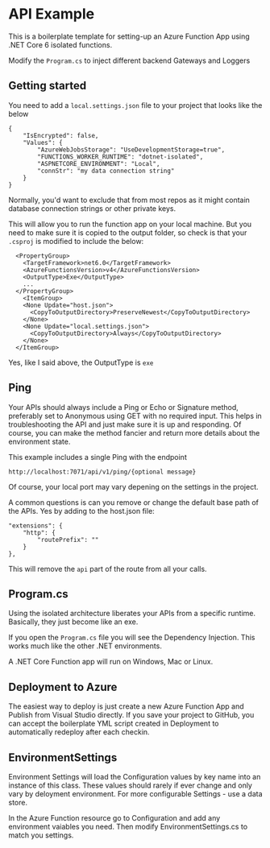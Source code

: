 # API Example

This is a boilerplate template for setting-up an Azure Function App using .NET Core 6 isolated functions.

Modify the `Program.cs` to inject different backend Gateways and Loggers

## Getting started

You need to add a `local.settings.json` file to your project that looks like the below

```
{
    "IsEncrypted": false,
    "Values": {
        "AzureWebJobsStorage": "UseDevelopmentStorage=true",
        "FUNCTIONS_WORKER_RUNTIME": "dotnet-isolated",
        "ASPNETCORE_ENVIRONMENT": "Local",
        "connStr": "my data connection string"
    }
}
```

Normally, you'd want to exclude that from most repos as it might contain database connection strings or other private keys.

This will allow you to run the function app on your local machine. But you need to make sure it is copied to the output folder, so check is that your `.csproj` is modified to include the below:

```
  <PropertyGroup>
    <TargetFramework>net6.0</TargetFramework>
    <AzureFunctionsVersion>v4</AzureFunctionsVersion>
    <OutputType>Exe</OutputType>
    ...
  </PropertyGroup>
    <ItemGroup>
    <None Update="host.json">
      <CopyToOutputDirectory>PreserveNewest</CopyToOutputDirectory>
    </None>
    <None Update="local.settings.json">
      <CopyToOutputDirectory>Always</CopyToOutputDirectory>
    </None>
  </ItemGroup>
```

Yes, like I said above, the OutputType is `exe`

## Ping

Your APIs should always include a Ping or Echo or Signature method, preferably set to Anonymous using GET with no required input.
This helps in troubleshooting the API and just make sure it is up and responding.
Of course, you can make the method fancier and return more details about the environment state.

This example includes a single Ping with the endpoint
```
http://localhost:7071/api/v1/ping/{optional message}
```
Of course, your local port may vary depening on the settings in the project.

A common questions is can you remove or change the default base path of the APIs. Yes by adding to the host.json file:

```
"extensions": {
    "http": {
        "routePrefix": ""
    }
},
```

This will remove the `api` part of the route from all your calls.

## Program.cs

Using the isolated architecture liberates your APIs from a specific runtime. Basically, they just become like an exe.

If you open the `Program.cs` file you will see the Dependency Injection. This works much like the other .NET environments.

A .NET Core Function app will run on Windows, Mac or Linux.

## Deployment to Azure

The easiest way to deploy is just create a new Azure Function App and Publish from Visual Studio directly. If you save your project to GitHub, you can accept the boilerplate YML script created in Deployment to automatically redeploy after each checkin.

## EnvironmentSettings

Environment Settings will load the Configuration values by key name into an instance of this class. These values should rarely if ever change and only vary by deloyment environment. For more configurable Settings - use a data store.

In the Azure Function resource go to Configuration and add any environment vaiables you need. Then modify EnvironmentSettings.cs to match you settings.